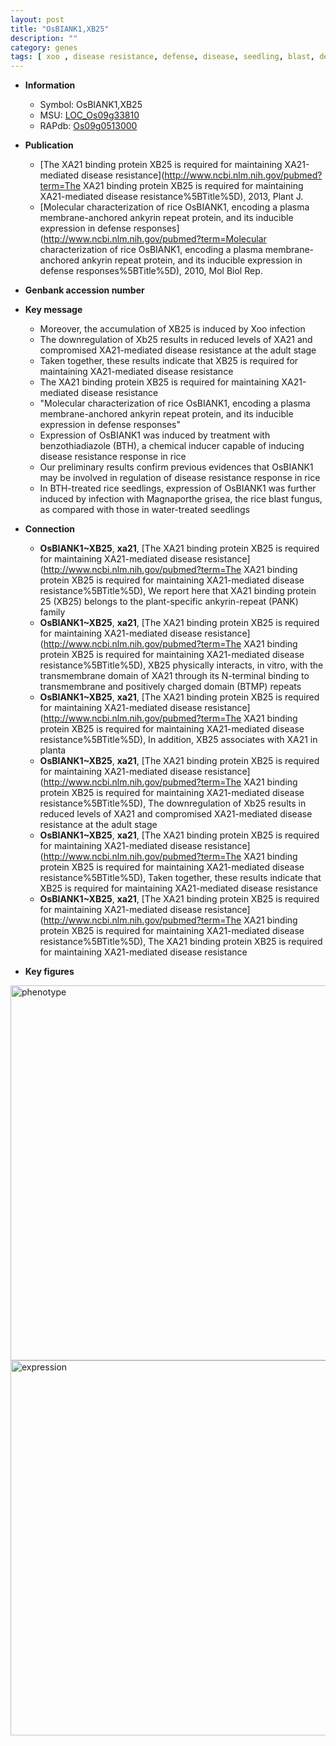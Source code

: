 ```yaml
---
layout: post
title: "OsBIANK1,XB25"
description: ""
category: genes
tags: [ xoo , disease resistance, defense, disease, seedling, blast, defense response]
---
```


* **Information**  
    + Symbol: OsBIANK1,XB25  
    + MSU: [LOC_Os09g33810](http://rice.plantbiology.msu.edu/cgi-bin/ORF_infopage.cgi?orf=LOC_Os09g33810)  
    + RAPdb: [Os09g0513000](http://rapdb.dna.affrc.go.jp/viewer/gbrowse_details/irgsp1?name=Os09g0513000)  

* **Publication**  
    + [The XA21 binding protein XB25 is required for maintaining XA21-mediated disease resistance](http://www.ncbi.nlm.nih.gov/pubmed?term=The XA21 binding protein XB25 is required for maintaining XA21-mediated disease resistance%5BTitle%5D), 2013, Plant J.
    + [Molecular characterization of rice OsBIANK1, encoding a plasma membrane-anchored ankyrin repeat protein, and its inducible expression in defense responses](http://www.ncbi.nlm.nih.gov/pubmed?term=Molecular characterization of rice OsBIANK1, encoding a plasma membrane-anchored ankyrin repeat protein, and its inducible expression in defense responses%5BTitle%5D), 2010, Mol Biol Rep.

* **Genbank accession number**  

* **Key message**  
    + Moreover, the accumulation of XB25 is induced by Xoo infection
    + The downregulation of Xb25 results in reduced levels of XA21 and compromised XA21-mediated disease resistance at the adult stage
    + Taken together, these results indicate that XB25 is required for maintaining XA21-mediated disease resistance
    + The XA21 binding protein XB25 is required for maintaining XA21-mediated disease resistance
    + "Molecular characterization of rice OsBIANK1, encoding a plasma membrane-anchored ankyrin repeat protein, and its inducible expression in defense responses"
    + Expression of OsBIANK1 was induced by treatment with benzothiadiazole (BTH), a chemical inducer capable of inducing disease resistance response in rice
    + Our preliminary results confirm previous evidences that OsBIANK1 may be involved in regulation of disease resistance response in rice
    + In BTH-treated rice seedlings, expression of OsBIANK1 was further induced by infection with Magnaporthe grisea, the rice blast fungus, as compared with those in water-treated seedlings

* **Connection**  
    + __OsBIANK1~XB25__, __xa21__, [The XA21 binding protein XB25 is required for maintaining XA21-mediated disease resistance](http://www.ncbi.nlm.nih.gov/pubmed?term=The XA21 binding protein XB25 is required for maintaining XA21-mediated disease resistance%5BTitle%5D),  We report here that XA21 binding protein 25 (XB25) belongs to the plant-specific ankyrin-repeat (PANK) family
    + __OsBIANK1~XB25__, __xa21__, [The XA21 binding protein XB25 is required for maintaining XA21-mediated disease resistance](http://www.ncbi.nlm.nih.gov/pubmed?term=The XA21 binding protein XB25 is required for maintaining XA21-mediated disease resistance%5BTitle%5D),  XB25 physically interacts, in vitro, with the transmembrane domain of XA21 through its N-terminal binding to transmembrane and positively charged domain (BTMP) repeats
    + __OsBIANK1~XB25__, __xa21__, [The XA21 binding protein XB25 is required for maintaining XA21-mediated disease resistance](http://www.ncbi.nlm.nih.gov/pubmed?term=The XA21 binding protein XB25 is required for maintaining XA21-mediated disease resistance%5BTitle%5D),  In addition, XB25 associates with XA21 in planta
    + __OsBIANK1~XB25__, __xa21__, [The XA21 binding protein XB25 is required for maintaining XA21-mediated disease resistance](http://www.ncbi.nlm.nih.gov/pubmed?term=The XA21 binding protein XB25 is required for maintaining XA21-mediated disease resistance%5BTitle%5D),  The downregulation of Xb25 results in reduced levels of XA21 and compromised XA21-mediated disease resistance at the adult stage
    + __OsBIANK1~XB25__, __xa21__, [The XA21 binding protein XB25 is required for maintaining XA21-mediated disease resistance](http://www.ncbi.nlm.nih.gov/pubmed?term=The XA21 binding protein XB25 is required for maintaining XA21-mediated disease resistance%5BTitle%5D),  Taken together, these results indicate that XB25 is required for maintaining XA21-mediated disease resistance
    + __OsBIANK1~XB25__, __xa21__, [The XA21 binding protein XB25 is required for maintaining XA21-mediated disease resistance](http://www.ncbi.nlm.nih.gov/pubmed?term=The XA21 binding protein XB25 is required for maintaining XA21-mediated disease resistance%5BTitle%5D), The XA21 binding protein XB25 is required for maintaining XA21-mediated disease resistance

* **Key figures**  
<img src="http://ricencode.github.io/images/XB25.pheno.png" alt="phenotype"  style="width: 600px;"/>

<img src="http://ricencode.github.io/images/XB25.exp.png" alt="expression"  style="width: 600px;"/>


